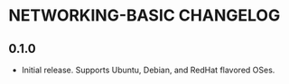NETWORKING-BASIC CHANGELOG
==========================

0.1.0
-----
- Initial release.  Supports Ubuntu, Debian, and RedHat flavored OSes.


